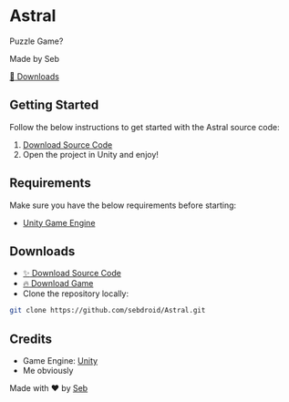 
# Astral

Puzzle Game?

Made by Seb

[:rocket: Downloads](#downloads)

## Getting Started

Follow the below instructions to get started with the Astral source code:

1. [Download Source Code](#downloads)
2. Open the project in Unity and enjoy!

## Requirements

Make sure you have the below requirements before starting:

- [Unity Game Engine](https://unity3d.com)

## Downloads

- [:sparkles: Download Source Code](https://github.com/sebdroid/Astral/archive/master.zip)
- [:fire: Download Game](https://github.com/sebdroid/Astral/releases)
- Clone the repository locally:

```bash
git clone https://github.com/sebdroid/Astral.git
```

## Credits

- Game Engine: [Unity](https://unity3d.com/)
- Me obviously



Made with :heart: by [Seb](https://github.com/sebdroid)
